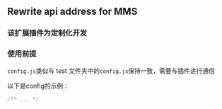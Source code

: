 ## Rewrite api address for MMS

### 该扩展插件为定制化开发

### 使用前提

`config.js`类似与 test 文件夹中的`config.js`保持一致，需要与插件进行通信

以下是config的示例：
```js
/** ... */
```

